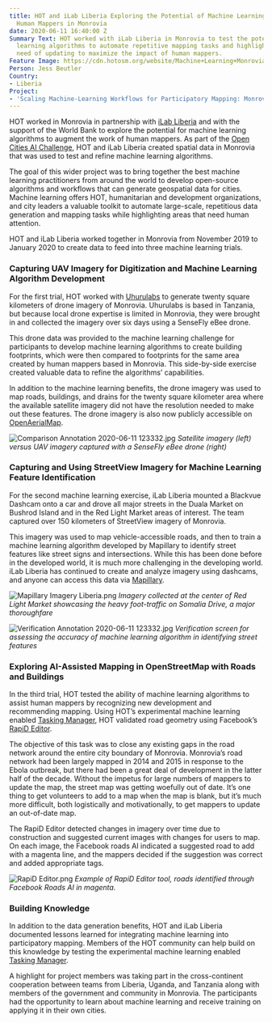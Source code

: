 ```yaml
---
title: HOT and iLab Liberia Exploring the Potential of Machine Learning to Augment
  Human Mappers in Monrovia
date: 2020-06-11 16:40:00 Z
Summary Text: HOT worked with iLab Liberia in Monrovia to test the potential of machine
  learning algorithms to automate repetitive mapping tasks and highlight areas in
  need of updating to maximize the impact of human mappers.
Feature Image: https://cdn.hotosm.org/website/Machine+Learning+Monrovia+Cover+Image.jpg
Person: Jess Beutler
Country:
- Liberia
Project:
- 'Scaling Machine-Learning Workflows for Participatory Mapping: Monrovia ML Challenge'
---
```


HOT worked in Monrovia in partnership with [iLab Liberia](https://www.ilabliberia.org/) and with the support of the World Bank to explore the potential for machine learning algorithms to augment the work of human mappers. As part of the [Open Cities AI Challenge](https://www.drivendata.org/competitions/60/building-segmentation-disaster-resilience/), HOT and iLab Liberia created spatial data in Monrovia that was used to test and refine machine learning algorithms. 

The goal of this wider project was to bring together the best machine learning practitioners from around the world to develop open-source algorithms and workflows that can generate geospatial data for cities. Machine learning offers HOT, humanitarian and development organizations, and city leaders a valuable toolkit to automate large-scale, repetitious data generation and mapping tasks while highlighting areas that need human attention. 

HOT and iLab Liberia worked together in Monrovia from November 2019 to January 2020 to create data to feed into three machine learning trials.

### Capturing UAV Imagery for Digitization and Machine Learning Algorithm Development

For the first trial, HOT worked with [Uhurulabs](http://uhurulabs.org/) to generate twenty square kilometers of drone imagery of Monrovia. Uhurulabs is based in Tanzania, but because local drone expertise is limited in Monrovia, they were brought in and collected the imagery over six days using a SenseFly eBee drone. 

This drone data was provided to the machine learning challenge for participants to develop machine learning algorithms to create building footprints, which were then compared to footprints for the same area created by human mappers based in Monrovia. This side-by-side exercise created valuable data to refine the algorithms’ capabilities.

In addition to the machine learning benefits, the drone imagery was used to map roads, buildings, and drains for the twenty square kilometer area where the available satellite imagery did not have the resolution needed to make out these features. The drone imagery is also now publicly accessible on [OpenAerialMap](https://openaerialmap.org/).


![Comparison Annotation 2020-06-11 123332.jpg](https://cdn.hotosm.org/website/Comparison+Annotation+2020-06-11+123332.jpg)
*Satellite imagery (left) versus UAV imagery captured with a SenseFly eBee drone (right)*


### Capturing and Using StreetView Imagery for Machine Learning Feature Identification

For the second machine learning exercise, iLab Liberia mounted a Blackvue Dashcam onto a car and drove all major streets in the Duala Market on Bushrod Island and in the Red Light Market areas of interest. The team captured over 150 kilometers of StreetView imagery of Monrovia. 

This imagery was used to map vehicle-accessible roads, and then to train a machine learning algorithm developed by Mapillary to identify street features like street signs and intersections. While this has been done before in the developed world, it is much more challenging in the developing world. iLab Liberia has continued to create and analyze imagery using dashcams, and anyone can access this data via [Mapillary](https://www.mapillary.com/).


![Mapillary Imagery Liberia.png](https://cdn.hotosm.org/website/Mapillary+Imagery+Liberia.png)
*Imagery collected at the center of Red Light Market showcasing the heavy foot-traffic on Somalia Drive, a major thoroughfare*


![Verification Annotation 2020-06-11 123332.jpg](https://cdn.hotosm.org/website/Verification+Annotation+2020-06-11+123332.jpg)
*Verification screen for assessing the accuracy of machine learning algorithm in identifying street features*


### Exploring AI-Assisted Mapping in OpenStreetMap with Roads and Buildings

In the third trial, HOT tested the ability of machine learning algorithms to assist human mappers by recognizing new development and recommending mapping. Using HOT’s experimental machine learning enabled [Tasking Manager](https://tasks-assisted.hotosm.org/), HOT validated road geometry using Facebook’s [RapiD Editor](https://mapwith.ai/rapid#background=Maxar-FB&disable_features=boundaries&map=2.00/0.0/0.0).

The objective of this task was to close any existing gaps in the road network around the entire city boundary of Monrovia. Monrovia’s road network had been largely mapped in 2014 and 2015 in response to the Ebola outbreak, but there had been a great deal of development in the latter half of the decade. Without the impetus for large numbers of mappers to update the map, the street map was getting woefully out of date. It’s one thing to get volunteers to add to a map when the map is blank, but it’s much more difficult, both logistically and motivationally, to get mappers to update an out-of-date map.

The RapiD Editor detected changes in imagery over time due to construction and suggested current images with changes for users to map. On each image, the Facebook roads AI indicated a suggested road to add with a magenta line, and the mappers decided if the suggestion was correct and added appropriate tags.


![RapiD Editor.png](https://cdn.hotosm.org/website/RapiD+Editor.png)
*Example of RapiD Editor tool, roads identified through Facebook Roads AI in magenta.*


### Building Knowledge

In addition to the data generation benefits, HOT and iLab Liberia documented lessons learned for integrating machine learning into participatory mapping. Members of the HOT community can help build on this knowledge by testing the experimental machine learning enabled [Tasking Manager](https://tasks-assisted.hotosm.org/).

A highlight for project members was taking part in the cross-continent cooperation between teams from Liberia, Uganda, and Tanzania along with members of the government and community in Monrovia. The participants had the opportunity to learn about machine learning and receive training on applying it in their own cities.